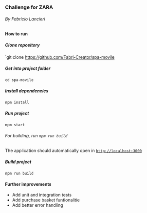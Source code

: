 ### Challenge for ZARA

###### By Fabricio Lancieri

#### How to run

##### Clone repository

`git clone https://github.com/Fabri-Creator/spa-movile

##### Get into project folder

`cd spa-movile`

##### Install dependencies

`npm install`

##### Run project

`npm start`

###### For building, run `npm run build`

The application should automatically open in [`http://localhost:3000`](http://localhost:3000/)

##### Build project

`npm run build`

#### Further improvements

- Add unit and integration tests
- Add purchase basket funtionalitie
- Add better error handling

